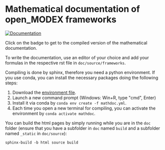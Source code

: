 # Mathematical documentation of open_MODEX frameworks

[![Documentation](https://readthedocs.org/projects/open-modex-mathdoc/badge/?version=latest)](https://open-modex-mathdoc.readthedocs.io/en/latest/?badge=latest)

Click on the badge to get to the compiled version of the mathematical documentation.

To write the documentation, use an editor of your choice and add your formulas in the respective rst file in `doc/source/frameworks`.

Compiling is done by sphinx, therefore you need a python environment.
If you use conda, you can install the necessary packages doing the following steps:

1. Download the [environment file](https://github.com/open-modex/mathematical-documentation/blob/master/mathdoc.yml).
2. Launch a new command prompt (Windows: Win+R, type "cmd", Enter)
3. Install it via conda by `conda env create -f mathdoc.yml`.
4. Each time you open a new terminal for compiling, you can activate the environment by `conda activate mathdoc`.

You can build the html pages by simply running while you are in the `doc` folder (ensure that you have a subfolder in `doc` named `build` and a subfolder named `_static` in `doc/source`):

    sphinx-build -b html source build
